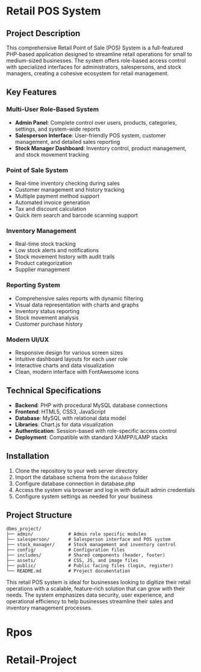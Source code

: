 # Retail POS System

## Project Description

This comprehensive Retail Point of Sale (POS) System is a full-featured PHP-based application designed to streamline retail operations for small to medium-sized businesses. The system offers role-based access control with specialized interfaces for administrators, salespersons, and stock managers, creating a cohesive ecosystem for retail management.

## Key Features

### Multi-User Role-Based System
- **Admin Panel**: Complete control over users, products, categories, settings, and system-wide reports
- **Salesperson Interface**: User-friendly POS system, customer management, and detailed sales reporting
- **Stock Manager Dashboard**: Inventory control, product management, and stock movement tracking

### Point of Sale System
- Real-time inventory checking during sales
- Customer management and history tracking
- Multiple payment method support
- Automated invoice generation
- Tax and discount calculation
- Quick item search and barcode scanning support

### Inventory Management
- Real-time stock tracking
- Low stock alerts and notifications
- Stock movement history with audit trails
- Product categorization 
- Supplier management

### Reporting System
- Comprehensive sales reports with dynamic filtering
- Visual data representation with charts and graphs
- Inventory status reporting
- Stock movement analysis
- Customer purchase history

### Modern UI/UX
- Responsive design for various screen sizes
- Intuitive dashboard layouts for each user role
- Interactive charts and data visualization
- Clean, modern interface with FontAwesome icons

## Technical Specifications

- **Backend**: PHP with procedural MySQL database connections
- **Frontend**: HTML5, CSS3, JavaScript
- **Database**: MySQL with relational data model
- **Libraries**: Chart.js for data visualization
- **Authentication**: Session-based with role-specific access control
- **Deployment**: Compatible with standard XAMPP/LAMP stacks

## Installation

1. Clone the repository to your web server directory
2. Import the database schema from the `database` folder
3. Configure database connection in database.php
4. Access the system via browser and log in with default admin credentials
5. Configure system settings as needed for your business

## Project Structure

```
dbms_project/
├── admin/             # Admin role specific modules
├── salesperson/       # Salesperson interface and POS system
├── stock_manager/     # Stock management and inventory control
├── config/            # Configuration files
├── includes/          # Shared components (header, footer)
├── assets/            # CSS, JS, and image files
├── public/            # Public facing files (login, register)
└── README.md          # Project documentation
```

This retail POS system is ideal for businesses looking to digitize their retail operations with a scalable, feature-rich solution that can grow with their needs. The system emphasizes data security, user experience, and operational efficiency to help businesses streamline their sales and inventory management processes.
# Rpos
# Retail-Project
